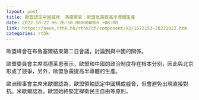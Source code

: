 ```yaml
---
layout: post
title: 歐盟認定中國威脅　馮德萊恩：歐盟急需提高半導體生產
date: 2022-10-22 06:26:50.000000000 +08:00
link: https://news.rthk.hk/rthk/ch/component/k2/1672153-20221022.htm
categories: rthk
---
```


歐盟峰會在布魯塞爾結束第二日會議，討論到與中國的關係。

歐盟委員會主席馮德萊恩表示，歐盟和中國的政治制度存在根本分別，因此與北京形成了競爭，另外，歐盟急需提高半導體的生產。

歐洲理事會主席米歇爾認為，歐盟領袖認定中國構成威脅，但會避免出現直接對抗。米歇爾認為，歐盟始終堅定捍衛民主自由等原則。

